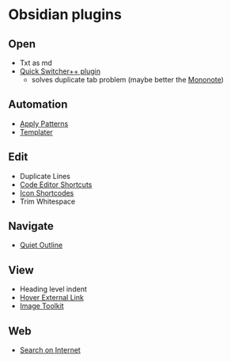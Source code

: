 # Obsidian plugins

## Open

- Txt as md
- [Quick Switcher++ plugin](https://github.com/darlal/obsidian-switcher-plus)
	- solves duplicate tab problem (maybe better the [Mononote](https://github.com/czottmann/obsidian-mononote.git))

## Automation

- [Apply Patterns](https://github.com/jglev/obsidian-apply-patterns-plugin)
- [Templater](https://github.com/SilentVoid13/Templater)

## Edit

- Duplicate Lines
- [Code Editor Shortcuts](https://github.com/timhor/obsidian-editor-shortcuts/blob/master/README.md)
- [Icon Shortcodes](https://github.com/aidenlx/obsidian-icon-shortcodes)
- Trim Whitespace

## Navigate

- [Quiet Outline](https://github.com/guopenghui/obsidian-quiet-outline)

## View

- Heading level indent
- [Hover External Link](https://github.com/jamiebrynes7/obsidian-hover-external-link)
- [Image Toolkit](https://github.com/sissilab/obsidian-image-toolkit)

## Web

- [Search on Internet](https://github.com/HEmile/obsidian-search-on-internet)